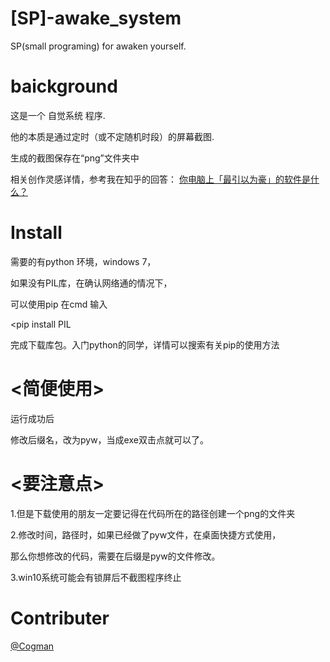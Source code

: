 # [SP]-awake_system
SP(small programing) for awaken yourself.

baickground
====

这是一个 自觉系统 程序. 

他的本质是通过定时（或不定随机时段）的屏幕截图.

生成的截图保存在“png”文件夹中

相关创作灵感详情，参考我在知乎的回答：
<a href="https://www.zhihu.com/question/21065451/answer/681896589">你电脑上「最引以为豪」的软件是什么？</a>



Install
====
需要的有python 环境，windows 7，

如果没有PIL库，在确认网络通的情况下，

可以使用pip 在cmd 输入

<pip install PIL

完成下载库包。入门python的同学，详情可以搜索有关pip的使用方法


<简便使用>
====
运行成功后

修改后缀名，改为pyw，当成exe双击点就可以了。

<要注意点>
====
1.但是下载使用的朋友一定要记得在代码所在的路径创建一个png的文件夹

2.修改时间，路径时，如果已经做了pyw文件，在桌面快捷方式使用，

  那么你想修改的代码，需要在后缀是pyw的文件修改。
  
3.win10系统可能会有锁屏后不截图程序终止

Contributer
====
<a href="https://www.zhihu.com/people/chendi77/activities">@Cogman</a>

